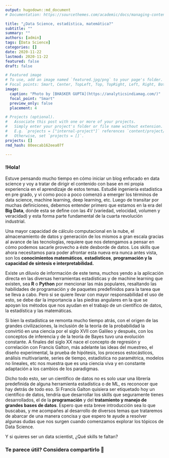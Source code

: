 ```yaml
---
output: hugodown::md_document
# Documentation: https://sourcethemes.com/academic/docs/managing-content/

title: "¿Data Science, estadística, matemática?"
subtitle: ""
summary: ""
authors: [admin]
tags: [Data Science]
categories: []
date: 2020-11-22
lastmod: 2020-11-22
featured: false
draft: false

# Featured image
# To use, add an image named `featured.jpg/png` to your page's folder.
# Focal points: Smart, Center, TopLeft, Top, TopRight, Left, Right, BottomLeft, Bottom, BottomRight.
image:
  caption: "Photo by [BHASKER GUPTA](https://analyticsindiamag.com/)"
  focal_point: "Smart"
  preview_only: false
  placement: 4

# Projects (optional).
#   Associate this post with one or more of your projects.
#   Simply enter your project's folder or file name without extension.
#   E.g. `projects = ["internal-project"]` references `content/project/deep-learning/index.md`.
#   Otherwise, set `projects = []`.
projects: []
rmd_hash: 80eecab162eea07f

---
```


### !Hola!

Estuve pensando mucho tiempo en cómo iniciar un blog enfocado en data science y voy a tratar de dirigir el contenido con base en mi propia experiencia en el aprendizaje de estos temas. Estudié ingeniería estadística en pre grado, y vi como poco a poco comenzó a emerger los términos de data science, machine learning, deep learning, etc. Luego de transitar por muchas definiciones, debemos entender primero que estamos en la era del **Big Data**, donde esta se define con las 4V (variedad, velocidad, volumen y veracidad) y esta forma parte fundamental de la cuarta revolución industrial.

Una mayor capacidad de cálculo computacional en la nube, el almacenamiento de datos y generación de los mismos a gran escala gracias al avance de las tecnologías, requiere que nos detengamos a pensar en cómo podemos sacarle provecho a éste desborde de datos. Los skills que ahora necesitamos para poder afrontar esta nueva era nunca antes vista, son los **conocimientos matemáticos**, **estadísticos**, **programación y la capacidad de síntesis e interpretabilidad.**

Existe un diluvio de información de este tema, muchos yendo a la aplicación directa en las diversas herramientas estadísticas y de machine learning que existen, sea **R** o **Python** por mencionar las más populares, resaltando las habilidades de programación y de paquetes predefinidos para la tarea que se lleva a cabo. Pero si se quiere llevar con mayor responsabilidad el uso de esto, se debe dar la importancia a las piedras angulares en la que se apoyan los métodos que nos ayudan en el trabajo de un científico de datos, la estadística y las matemáticas.

Si bien la estadística se remonta mucho tiempo atrás, con el origen de las grandes civilizaciones, la inclusión de la teoría de la probabilidad la convirtió en una ciencia por el siglo XVII con Galileo y después, con los conceptos de inferencia y de la teoría de Bayes tuvo una evolución constante. A finales del siglo XX nace el concepto de regresión y correlación con Francis Galton, más adelante las ideas del muestreo, el diseño experimental, la prueba de hipótesis, los procesos estocásticos, análisis multivariante, series de tiempo, estadística no paramétrica, modelos no lineales, etc nos muestra que es una ciencia viva y en constante adaptación a los cambios de los paradigmas.

Dicho todo esto, ser un científico de datos no es solo usar una librería predefinida de alguna herramienta estadística o de ML, es reconocer que hay detrás de todo eso. Si Francis Galton quisiera ser etiquetado hoy un científico de datos, tendría que desarrollar los skills que seguramente tienes desarrollados, el de la **programación** y del **tratamiento y manejo de grandes bases de datos**. Espero que esta breve introducción sea lo que buscabas, y me acompañes al desarrollo de diversos temas que trataremos de abarcar de una manera concisa y que espero te ayude a resolver algunas dudas que nos surgen cuando comenzamos explorar los tópicos de Data Science.

Y si quieres ser un data scientist, ¿Qué skills te faltan?

### Te parece útil? Considera compartirlo 🙌

